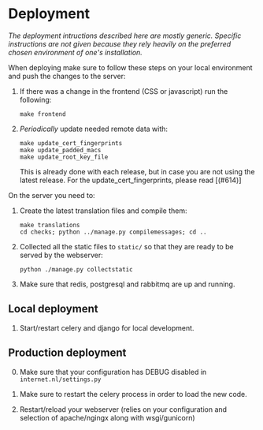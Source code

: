 # Deployment

_The deployment intructions described here are mostly generic. Specific
instructions are not given because they rely heavily on the preferred chosen
environment of one's installation._

When deploying make sure to follow these steps on your local environment and
push the changes to the server:

1. If there was a change in the frontend (CSS or javascript) run the following:
   ```
   make frontend
   ```

2. _Periodically_ update needed remote data with:
   ```
   make update_cert_fingerprints
   make update_padded_macs
   make update_root_key_file
   ```
   This is already done with each release, but in case you are not using the
   latest release. For the update_cert_fingerprints, please read [(#614)]
   
On the server you need to:

1. Create the latest translation files and compile them:
   ```
   make translations
   cd checks; python ../manage.py compilemessages; cd ..
   ```

2. Collected all the static files to `static/` so that they are ready to be
   served by the webserver:
   ```
   python ./manage.py collectstatic
   ```

3. Make sure that redis, postgresql and rabbitmq are up and running.


## Local deployment

1. Start/restart celery and django for local development.


## Production deployment

0. Make sure that your configuration has DEBUG disabled in `internet.nl/settings.py`

1. Make sure to restart the celery process in order to load the new code.

2. Restart/reload your webserver (relies on your configuration and selection of
   apache/ngingx along with wsgi/gunicorn)

